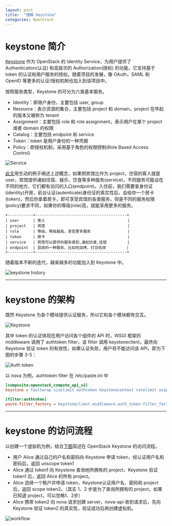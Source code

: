 ```yaml
---
layout: post
title:  "理解 Keystone"
categories: OpenStack
---
```



# keystone 简介

[Keystone](https://wiki.openstack.org/wiki/Keystone) 作为 OpenStack 的 Identity Service，为用户提供了 Authentication(认证) 和高层次的 Authorization(授权) 的功能，它支持基于 token 的认证和用户服务的授权。随着项目的发展，像 OAuth，SAML 和 OpenID 等更多的认证/授权机制也加入到该项目中。

按照服务类型，Keystone 的可分为六类基本服务。

- Identity：即用户身份，主要包括 user, group
- Resource：表示资源的集合，主要包括 project 和 domain，project 在早起的版本又被称为 tenant
- Assignment：主要包括 role 和 role assignment，表示用户在某个 project 或者 domain 的权限
- Catalog：主要包括 endpoint 和 service
- Token：token 是用户身份的一种凭据
- Policy：即授权机制，采用基于角色的权限控制(Role Based Access Control)

![Service](http://wsfdl.oss-cn-qingdao.aliyuncs.com/keystone%20service%20and%20backend%20catalog.png)

[此文](http://www.openstack.org.cn/bbs/forum.php?mod=viewthread&tid=534&extra=page%3D1)用生动的例子阐述上述概念，如果把宾馆比作为 project，住宿的客人就是 user，宾馆提供诸如住宿、娱乐、饮食等多种服务(service)，不同服务可能设在不同的地方，它们都有访问的入口(endpoint)。入住前，我们需要拿身份证(identity)开房，前台认证(autenticate)身份证的真实性后，会给你一个房卡(token)，然后你拿着房卡，即可享受宾馆的各类服务，但是不同的服务权限(policy)要求不同，如果你的等级(role)高，就能享用更多的服务。

~~~
+-----------+----------------------------------------+
| user      | 客人                                    |
| project   | 宾馆                                    |
| role      | 等级，等级越高，享受更多服务                |
| token     | 房卡                                    |
| service   | 宾馆可以提供的服务类别,诸如饮食,住宿         |
| endpoint  | 具体的一种服务，比如吃烧烤，打羽毛球         |
+-----------+----------------------------------------+
~~~

随着版本不断的迭代，越来越多的功能加入到 Keystone 中。

![keystone history](http://wsfdl.oss-cn-qingdao.aliyuncs.com/keystone%20history.png)

----------

# keystone 的架构

既然 Keystone 为各个模块提供认证服务，所以它和各个模块都有交互。

![Keystone](http://wsfdl.oss-cn-qingdao.aliyuncs.com/openstack-conceptual-arch-folsom.jpg)

其中 token 的认证体现在用户访问各个组件的 API 时，WSGI 框架的 middleware 调用了 authtoken filter，该 filter 调用 keystoneclient，最终向 Keystone 验证 token 的有效性，如果认证失败，用户将不能访问该 API，即为下图的步骤 3-5：

![Auth token](http://wsfdl.oss-cn-qingdao.aliyuncs.com/uuid.png)

以 nova 为例，authtoken filter 在 /etc/paste.ini 中

~~~ ini
[composite:openstack_compute_api_v2]
keystone = faultwrap sizelimit authtoken keystonecontext ratelimit osapi_compute_app_v2

[filter:authtoken]
paste.filter_factory = keystoneclient.middleware.auth_token:filter_factory
~~~

---------------

# keystone 的访问流程

以创建一个虚拟机为例，结合[下图](http://docs.openstack.org/juno/install-guide/install/apt/content/keystone-concepts.html)简述在 OpenStack Keystone 的访问流程。

- 用户 Alice 通过自己的户名和密码向 Keystone 申请 token，经认证用户名和密码后，返回 unscope token1
- Alice 通过 token1 向 Keystone 查询他所拥有的 project，Keystone 验证 token1 后，返回 Alice 的所有 project。
- Alice 选择一个租户并申请 token，Keystone认证用户名、密码和 project 后，返回 scope token2。（其实 1、2 步是为了查询所拥有的 project，如果已知道 project，可以忽略1、2步）
- Alice 携带 token2 向 nova 请求创建 server，nova-api 收到请求后，先向 Keystone 验证 token2 的真实性，验证成功后再创建虚拟机。

![workflow](http://wsfdl.oss-cn-qingdao.aliyuncs.com/SCH_5002_V00_NUAC-Keystone.png)
